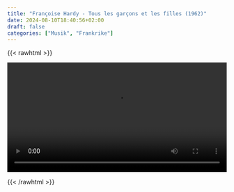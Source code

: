 ```yaml
---
title: "Françoise Hardy - Tous les garçons et les filles (1962)"
date: 2024-08-10T18:40:56+02:00
draft: false
categories: ["Musik", "Frankrike"]
---
```


{{< rawhtml >}} 

<video width=100% controls autoplay>
    <source src="/videos/tous-les-garcons.mp4#t=0" type="video/mp4">
    Your browser does not support the video tag.  
</video>

{{< /rawhtml >}}
